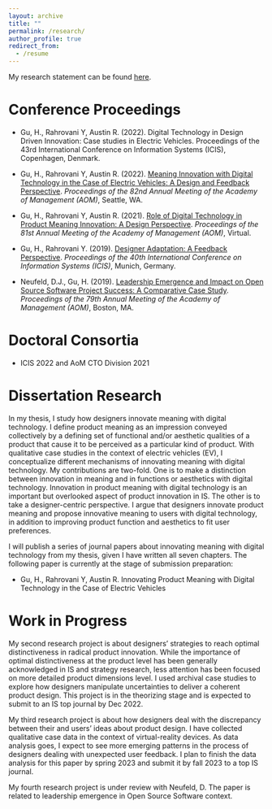 ```yaml
---
layout: archive
title: ""
permalink: /research/
author_profile: true
redirect_from:
  - /resume
---
```



My research statement can be found [here](https://uwoca-my.sharepoint.com/:b:/g/personal/hgu53_uwo_ca/Ebhiz8YsN_hIr9Is_aO7o1MBReFdhTr15-TX61WJnRpkzg?e=RRMEjx).

Conference Proceedings 
======
* Gu, H., Rahrovani Y, Austin R. (2022). Digital Technology in Design Driven Innovation: Case studies in Electric Vehicles. Proceedings of the 43rd International Conference on Information Systems (ICIS), Copenhagen, Denmark.

* Gu, H., Rahrovani Y, Austin R. (2022). [Meaning Innovation with Digital Technology in the Case of Electric Vehicles: A Design and Feedback Perspective](https://journals.aom.org/doi/abs/10.5465/AMBPP.2022.11115abstract). *Proceedings of the 82nd Annual Meeting of the Academy of Management (AOM)*, Seattle, WA.

* Gu, H., Rahrovani Y, Austin R. (2021). [Role of Digital Technology in Product Meaning Innovation: A Design Perspective](https://journals.aom.org/doi/abs/10.5465/AMBPP.2021.11891abstract). *Proceedings of the 81st Annual Meeting of the Academy of Management (AOM)*, Virtual.

* Gu, H., Rahrovani Y. (2019). [Designer Adaptation: A Feedback Perspective](https://aisel.aisnet.org/icis2019/mobile_iot/mobile_iot/1/). *Proceedings of the 40th International Conference on Information Systems (ICIS)*, Munich, Germany.

* Neufeld, D.J., Gu, H. (2019). [Leadership Emergence and Impact on Open Source Software Project Success: A Comparative Case Study](https://journals.aom.org/doi/abs/10.5465/AMBPP.2019.11698abstract). *Proceedings of the 79th Annual Meeting of the Academy of Management (AOM)*, Boston, MA.

Doctoral Consortia 
======
* ICIS 2022 and AoM CTO Division 2021

Dissertation Research 
======
In my thesis, I study how designers innovate meaning with digital technology. I define product meaning as an impression conveyed collectively by a defining set of functional and/or aesthetic qualities of a product that cause it to be perceived as a particular kind of product. With qualitative case studies in the context of electric vehicles (EV), I conceptualize different mechanisms of innovating meaning with digital technology. My contributions are two-fold. One is to make a distinction between innovation in meaning and in functions or aesthetics with digital technology. Innovation in product meaning with digital technology is an important but overlooked aspect of product innovation in IS. The other is to take a designer-centric perspective. I argue that designers innovate product meaning and propose innovative meaning to users with digital technology, in addition to improving product function and aesthetics to fit user preferences. 

I will publish a series of journal papers about innovating meaning with digital technology from my thesis, given I have written all seven chapters. The following paper  is currently at the stage of submission preparation:
* Gu, H., Rahrovani Y, Austin R. Innovating Product Meaning with Digital Technology in the Case of Electric Vehicles
 
Work in Progress
======
My second research project is about designers’ strategies to reach optimal distinctiveness in radical product innovation. While the importance of optimal distinctiveness at the product level has been generally acknowledged in IS and strategy research, less attention has been focused on more detailed product dimensions level. I used archival case studies to explore how designers manipulate uncertainties to deliver a coherent product design. This project is in the theorizing stage and is expected to submit to an IS top journal by Dec 2022.

My third research project is about how designers deal with the discrepancy between their and users’ ideas about product design. I have collected qualitative case data in the context of virtual-reality devices. As data analysis goes, I expect to see more emerging patterns in the process of designers dealing with unexpected user feedback. I plan to finish the data analysis for this paper by spring 2023 and submit it by fall 2023 to a top IS journal. 

My fourth research project is under review with Neufeld, D. The paper is related to leadership emergence in Open Source Software context.
